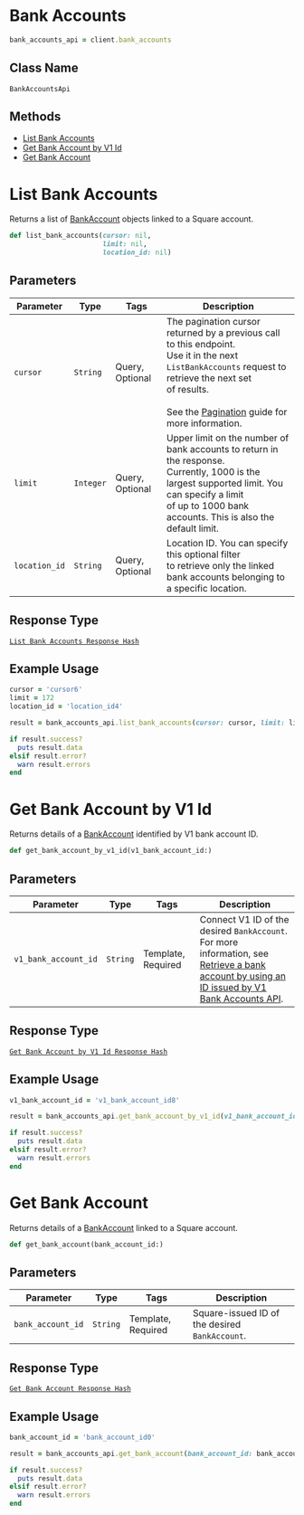 # Bank Accounts

```ruby
bank_accounts_api = client.bank_accounts
```

## Class Name

`BankAccountsApi`

## Methods

* [List Bank Accounts](../../doc/api/bank-accounts.md#list-bank-accounts)
* [Get Bank Account by V1 Id](../../doc/api/bank-accounts.md#get-bank-account-by-v1-id)
* [Get Bank Account](../../doc/api/bank-accounts.md#get-bank-account)


# List Bank Accounts

Returns a list of [BankAccount](../../doc/models/bank-account.md) objects linked to a Square account.

```ruby
def list_bank_accounts(cursor: nil,
                       limit: nil,
                       location_id: nil)
```

## Parameters

| Parameter | Type | Tags | Description |
|  --- | --- | --- | --- |
| `cursor` | `String` | Query, Optional | The pagination cursor returned by a previous call to this endpoint.<br>Use it in the next `ListBankAccounts` request to retrieve the next set<br>of results.<br><br>See the [Pagination](../../https://developer.squareup.com/docs/working-with-apis/pagination) guide for more information. |
| `limit` | `Integer` | Query, Optional | Upper limit on the number of bank accounts to return in the response.<br>Currently, 1000 is the largest supported limit. You can specify a limit<br>of up to 1000 bank accounts. This is also the default limit. |
| `location_id` | `String` | Query, Optional | Location ID. You can specify this optional filter<br>to retrieve only the linked bank accounts belonging to a specific location. |

## Response Type

[`List Bank Accounts Response Hash`](../../doc/models/list-bank-accounts-response.md)

## Example Usage

```ruby
cursor = 'cursor6'
limit = 172
location_id = 'location_id4'

result = bank_accounts_api.list_bank_accounts(cursor: cursor, limit: limit, location_id: location_id)

if result.success?
  puts result.data
elsif result.error?
  warn result.errors
end
```


# Get Bank Account by V1 Id

Returns details of a [BankAccount](../../doc/models/bank-account.md) identified by V1 bank account ID.

```ruby
def get_bank_account_by_v1_id(v1_bank_account_id:)
```

## Parameters

| Parameter | Type | Tags | Description |
|  --- | --- | --- | --- |
| `v1_bank_account_id` | `String` | Template, Required | Connect V1 ID of the desired `BankAccount`. For more information, see<br>[Retrieve a bank account by using an ID issued by V1 Bank Accounts API](../../https://developer.squareup.com/docs/bank-accounts-api#retrieve-a-bank-account-by-using-an-id-issued-by-v1-bank-accounts-api). |

## Response Type

[`Get Bank Account by V1 Id Response Hash`](../../doc/models/get-bank-account-by-v1-id-response.md)

## Example Usage

```ruby
v1_bank_account_id = 'v1_bank_account_id8'

result = bank_accounts_api.get_bank_account_by_v1_id(v1_bank_account_id: v1_bank_account_id)

if result.success?
  puts result.data
elsif result.error?
  warn result.errors
end
```


# Get Bank Account

Returns details of a [BankAccount](../../doc/models/bank-account.md)
linked to a Square account.

```ruby
def get_bank_account(bank_account_id:)
```

## Parameters

| Parameter | Type | Tags | Description |
|  --- | --- | --- | --- |
| `bank_account_id` | `String` | Template, Required | Square-issued ID of the desired `BankAccount`. |

## Response Type

[`Get Bank Account Response Hash`](../../doc/models/get-bank-account-response.md)

## Example Usage

```ruby
bank_account_id = 'bank_account_id0'

result = bank_accounts_api.get_bank_account(bank_account_id: bank_account_id)

if result.success?
  puts result.data
elsif result.error?
  warn result.errors
end
```

